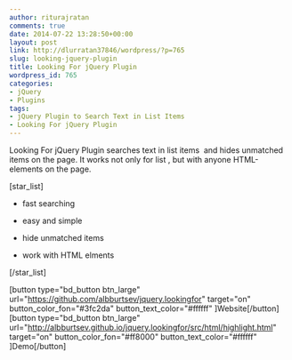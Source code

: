 ```yaml
---
author: riturajratan
comments: true
date: 2014-07-22 13:28:50+00:00
layout: post
link: http://dlurratan37846/wordpress/?p=765
slug: looking-jquery-plugin
title: Looking For jQuery Plugin
wordpress_id: 765
categories:
- jQuery
- Plugins
tags:
- jQuery Plugin to Search Text in List Items
- Looking For jQuery Plugin
---
```


Looking For jQuery Plugin searches text in list items  and hides unmatched items on the page. It works not only for list , but with anyone HTML-elements on the page.

[star_list]



	
  * fast searching

	
  * easy and simple

	
  * hide unmatched items

	
  * work with HTML elments


[/star_list]

[button type="bd_button btn_large" url="https://github.com/albburtsev/jquery.lookingfor" target="on" button_color_fon="#3fc2da" button_text_color="#ffffff" ]Website[/button]  [button type="bd_button btn_large" url="http://albburtsev.github.io/jquery.lookingfor/src/html/highlight.html" target="on" button_color_fon="#ff8000" button_text_color="#ffffff" ]Demo[/button]


